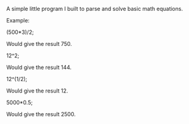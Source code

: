 A simple little program I built to parse and solve basic math equations.

Example:

(500*3)/2;

Would give the result 750.

12^2;

Would give the result 144.

12^(1/2);

Would give the result 12.

5000*0.5;

Would give the result 2500.
